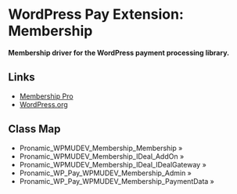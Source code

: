 # WordPress Pay Extension: Membership

**Membership driver for the WordPress payment processing library.**

## Links

*	[Membership Pro](https://premium.wpmudev.org/project/membership/)
*	[WordPress.org](https://wordpress.org/plugins/membership/)

## Class Map

*	Pronamic_WPMUDEV_Membership_Membership » 
*	Pronamic_WPMUDEV_Membership_IDeal_AddOn » 
*	Pronamic_WPMUDEV_Membership_IDeal_IDealGateway » 
*	Pronamic_WP_Pay_WPMUDEV_Membership_Admin » 
*	Pronamic_WP_Pay_WPMUDEV_Membership_PaymentData » 

